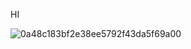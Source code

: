 HI

![0a48c183bf2e38ee5792f43da5f69a00](https://user-images.githubusercontent.com/101653571/160154482-f04e412f-69d9-4a2b-996c-8b399bbf3b8c.jpg)

